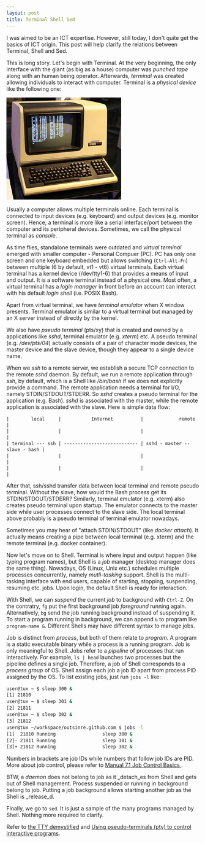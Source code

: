 ```yaml
---
layout: post
title: Terminal Shell Sed
---
```


I was aimed to be an ICT expertise. However, still today, I don't quite get the basics of ICT origin. This post will help clarify the relations between Terminal, Shell and Sed.

This is long story. Let's begin with Terminal. At the very beginning, the only interface with the giant (as big as a house) computer was _punched tape_ along with an human being operator. Afterwards, _terminal_ was created allowing individuals to interact with computer. Terminal is a _physical device_ like the following one:

![vt100](/assets/vt100.jpg)

Usually a computer allows multiple terminals online. Each terminal is connected to input devices (e.g. keyboard) and output devices (e.g. monitor screen). Hence, a terminal is more like a serial interface/port between the computer and its peripheral devices. Sometimes, we call the physical terminal as *console*.

As time flies, standalone terminals were outdated and _virtual terminal_ emerged with smaller computer - Personal Compuer (PC). PC has only one screen and one keyboard embedded but allows switching (`Ctrl-Alt-Fn`) between multiple (6 by default, vt1 - vt6) virtual terminals. Each virtual terminal has a kernel device (/dev/tty1-6) that provides a means of input and output. It is a software terminal instead of a physical one. Most often, a virtual terminal has a _login manager_ in front before an account can interact with his default _login shell_ (i.e. POSIX Bash).

Apart from virtual terminal, we have _terminal emulator_ when X window presents. Terminal emulator is similar to a virtual terminal but managed by an X server instead of directly by the kernel.

We also have *pseudo terminal* (pts/xy) that is created and owned by a applications like *sshd*, terminal emulator (e.g. *xterm*) etc. A pseudo terminal (e.g. */dev/pts/04*) actually consists of a pair of character mode devices, the master device and the slave device, though they appear to a single device name.

When we *ssh* to a remote server, we establish a secure TCP connection to the remote *sshd* daemon. By default, we run a remote application through *ssh*, by default, which is a Shell like */bin/bash* if we does not explicitly provide a command. The remote application needs a terminal for I/O, namely STDIN/STDOUT/STDERR. So *sshd* creates a pseudo terminal for the application (e.g. Bash). *sshd* is associated with the master, while the remote application is associated with the slave. Here is simple data flow:

```
|        local     |           Internet          |             remote            |
|                  |                             |                               |
| terminal --- ssh | --------------------------- | sshd - master -- slave - bash |
|                  |                             |                               |
|                  |                             |                               |
```

After that, ssh/sshd transfer data between local terminal and remote pseudo terminal. Without the slave, how would the Bash process get its STDIN/STDOUT/STDERR? Similarly, terminal emulator (e.g. xterm) also creates pseudo terminal upon startup. The emulator connects to the master side while user processes connect to the slave side. The local terminal above probably is a pseudo terminal of terminal emulator nowadays.

Sometimes you may hear of "attach STDIN/STDOUT" (like *docker attach*). It actually means creating a pipe between local terminal (e.g. xterm) and the remote terminal (e.g. docker container).

Now let's move on to Shell. Terminal is where input and output happen (like typing program names), but Shell is a _job_ manager (desktop manager does the same thing). Nowadays, OS (Linux, Unix etc.) schedules multiple processes concurrently, namely _mutli-tasking_ support. Shell is the multi-tasking interface with end users, capable of starting, stopping, suspending, resuming etc. jobs. Upon login, the default Shell is ready for interaction.

With Shell, we can _suspend_ the current _job_ to background with `Ctrl-Z`. On the contratry, `fg` put the first background job _foreground_ running again. Alternatively, `bg` send the job running background instead of suspending it. To start a program running in background, we can append `&` to program like `program-name &`. Different Shells may have different syntax to manage jobs.

Job is distinct from _process_, but both of them relate to _program_. A program is a static executable binary while a process is a running program. Job is only meaningful to Shell. Jobs refer to a _pipeline_ of processes that run interactively. For example, `ls | head` launches two processes but the pipeline defines a single job. Therefore, a job of Shell corresponds to a _process group_ of OS. Shell assign each job a job ID apart from process PID assigned by the OS. To list existing jobs, just run `jobs -l` like:

```bash
user@tux ~ $ sleep 300 &
[1] 21810
user@tux ~ $ sleep 301 &
[2] 21811
user@tux ~ $ sleep 302 &
[3] 21812
user@tux ~/workspace/outsinre.github.com $ jobs -l
[1]  21810 Running                 sleep 300 &
[2]- 21811 Running                 sleep 301 &
[3]+ 21812 Running                 sleep 302 &
```

Numbers in brackets are job IDs while numbers that follow job IDs are PID. More about job control, please refer to [Manual 7.1 Job Control Basics ](http://www.faqs.org/docs/bashman/bashref_78.html).

BTW, a _daemon_ does not belong to job as it _detach_es from Shell and gets out of Shell management. Process suspended or running in background belong to job. Putting a job background allows starting another job as the Shell is _release_d.

Finally, we go to `sed`. It is just a sample of the many programs managed by Shell. Nothing more required to clarify.

Refer to [the TTY demystified](http://www.linusakesson.net/programming/tty/index.php) and [Using pseudo-terminals (pty) to control interactive programs](http://www.rkoucha.fr/tech_corner/pty_pdip.html).
